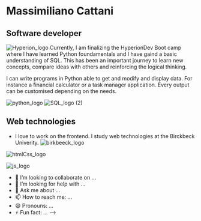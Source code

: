 # Massimiliano Cattani
## Software developer 
![Hyperion_logo](https://github.com/MassimilianoCattani/MassimilianoCattani/assets/52679658/a5b05428-4804-4060-9437-866f5e8adcc3)  Currently, I am finalizing the HyperionDev Boot camp where I have learned Python foundamentals and I have gaind a basic understanding of SQL. This has been an important journey to learn new concepts, compare ideas with others and reinforcing the logical thinking. 

I can write programs in Python able to get and modify and display data. For instance a financial calculator or a task manager application. Every output can be customised depending on the needs.

![python_logo](https://github.com/MassimilianoCattani/MassimilianoCattani/assets/52679658/940abbc6-22b3-4d15-8a36-0ee57e935dcf) ![SQL_logo (2)](https://github.com/MassimilianoCattani/MassimilianoCattani/assets/52679658/8e88ea36-dd02-4cc6-90a3-b4f7ed32d381)





 ## Web technologies
  - I love to work on the frontend. I study web technologies at the Birckbeck Univerity. 
  ![birkbeeck_logo](https://github.com/MassimilianoCattani/MassimilianoCattani/assets/52679658/71dc46ca-e36f-4700-ba70-0d44cc8b0e4e)

![htmlCss_logo](https://github.com/MassimilianoCattani/MassimilianoCattani/assets/52679658/fa6ed18c-d632-4e2b-823a-614e1feee8ce)

![js_logo](https://github.com/MassimilianoCattani/MassimilianoCattani/assets/52679658/ad1b492d-ea8a-45b7-a9aa-4ab72ba06f16)






- 👯 I’m looking to collaborate on ...
- 🤔 I’m looking for help with ...
- 💬 Ask me about ...
- 📫 How to reach me: ...
- 😄 Pronouns: ...
- ⚡ Fun fact: ...
-->

